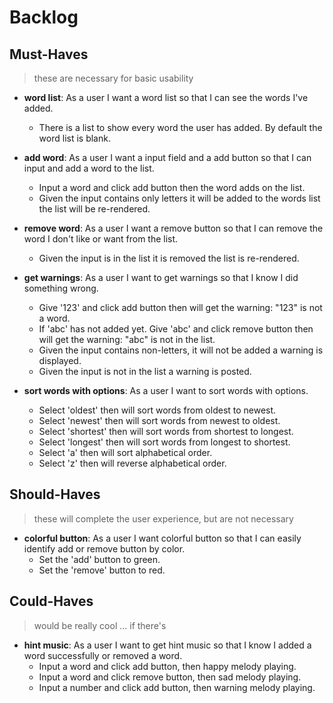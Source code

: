 # Backlog

## Must-Haves

> these are necessary for basic usability

- **word list**: As a user I want a word list so that I can see the words I've added.
  - There is a list to show every word the user has added. By default the word list is blank.

- **add word**: As a user I want a input field and a add button so that I can input and add a word to the list.
  - Input a word and click add button then the word adds on the list.
  - Given the input contains only letters it will be added to the words list the list will be re-rendered.
  
- **remove word**: As a user I want a remove button so that I can remove the word I don't like or want from the list.
  - Given the input is in the list it is removed the list is re-rendered.
  
- **get warnings**: As a user I want to get warnings so that I know I did something wrong.
  - Give '123' and click add button then will get the warning: "123" is not a word.
  - If 'abc' has not added yet. Give 'abc' and click remove button then will get the warning: "abc" is not in the list.
  - Given the input contains non-letters, it will not be added a warning is displayed.
  - Given the input is not in the list a warning is posted.
  
- **sort words with options**: As a user I want to sort words with options.
  - Select 'oldest' then will sort words from oldest to newest.
  - Select 'newest' then will sort words from newest to oldest.
  - Select 'shortest' then will sort words from shortest to longest.
  - Select 'longest' then will sort words from longest to shortest.
  - Select 'a' then will sort alphabetical order.
  - Select 'z' then will reverse alphabetical order.


## Should-Haves

> these will complete the user experience, but are not necessary

- **colorful button**: As a user I want colorful button so that I can easily identify add or remove button by color.
  - Set the 'add' button to green.
  - Set the 'remove' button to red.
  
## Could-Haves

> would be really cool ... if there's

- **hint music**: As a user I want to get hint music so that I know I added a word successfully or removed a word.
  - Input a word and click add button, then happy melody playing.
  - Input a word and click remove button, then sad melody playing. 
  - Input a number and click add button, then warning melody playing.
